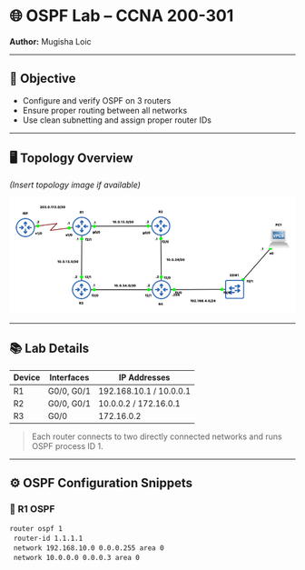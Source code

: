 # 🌐 OSPF Lab – CCNA 200-301  
**Author:** Mugisha Loic  

---

## 🧠 Objective  
- Configure and verify OSPF on 3 routers  
- Ensure proper routing between all networks  
- Use clean subnetting and assign proper router IDs  

---

## 🖥️ Topology Overview  
*(Insert topology image if available)*

![OSPF Topology](./images/OSPF-LAB1-Topology.png)

---

## 📚 Lab Details  

| Device | Interfaces | IP Addresses              |
|--------|------------|---------------------------|
| R1     | G0/0, G0/1 | 192.168.10.1 / 10.0.0.1   |
| R2     | G0/0, G0/1 | 10.0.0.2 / 172.16.0.1     |
| R3     | G0/0       | 172.16.0.2                |

> Each router connects to two directly connected networks and runs OSPF process ID 1.

---

## ⚙️ OSPF Configuration Snippets

### 🔹 R1 OSPF
```bash
router ospf 1
 router-id 1.1.1.1
 network 192.168.10.0 0.0.0.255 area 0
 network 10.0.0.0 0.0.0.3 area 0
